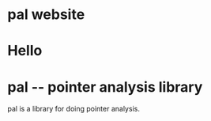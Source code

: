 # pal website

Hello
=======
# pal -- pointer analysis library

pal is a library for doing pointer analysis.



